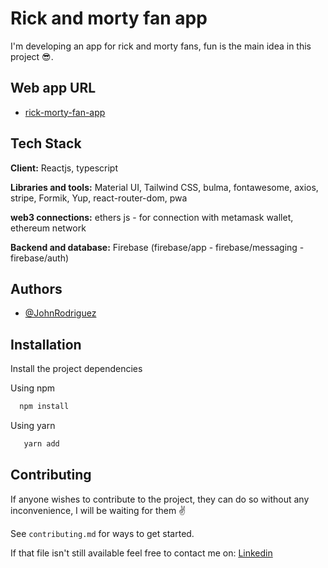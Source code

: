 # Rick and morty fan app

I'm developing an app for rick and morty fans, fun is the main idea in this project 😎.

## Web app URL

- [rick-morty-fan-app](https://rick-morty-app-c905f.firebaseapp.com/)


## Tech Stack

**Client:** Reactjs, typescript

**Libraries and tools:** Material UI, Tailwind CSS, bulma, fontawesome, axios, stripe, Formik, Yup, react-router-dom, pwa

**web3 connections:**  ethers js - for connection with metamask wallet, ethereum network

**Backend and database:** Firebase (firebase/app - firebase/messaging - firebase/auth)

## Authors

- [@JohnRodriguez](https://github.com/JohnRodriguezM)

## Installation

Install the project dependencies

Using npm
```bash
  npm install
```
Using yarn
```bash
   yarn add
```
    
## Contributing

If anyone wishes to contribute to the project, they can do so without any inconvenience, I will be waiting for them ✌

See `contributing.md` for ways to get started.

If that file isn't still available feel free to contact me on: [Linkedin](https://www.linkedin.com/in/johnjrm/)













